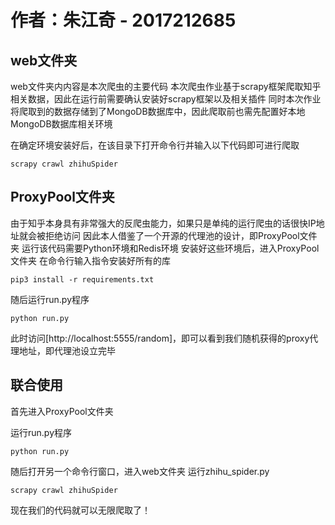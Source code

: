 # 作者：朱江奇 - 2017212685

## web文件夹

web文件夹内内容是本次爬虫的主要代码
本次爬虫作业基于scrapy框架爬取知乎相关数据，因此在运行前需要确认安装好scrapy框架以及相关插件
同时本次作业将爬取到的数据存储到了MongoDB数据库中，因此爬取前也需先配置好本地MongoDB数据库相关环境

在确定环境安装好后，在该目录下打开命令行并输入以下代码即可进行爬取

```shell script
scrapy crawl zhihuSpider
```

## ProxyPool文件夹

由于知乎本身具有非常强大的反爬虫能力，如果只是单纯的运行爬虫的话很快IP地址就会被拒绝访问
因此本人借鉴了一个开源的代理池的设计，即ProxyPool文件夹
运行该代码需要Python环境和Redis环境
安装好这些环境后，进入ProxyPool文件夹
在命令行输入指令安装好所有的库

```shell script
pip3 install -r requirements.txt
```
随后运行run.py程序

```shell script
python run.py
```
此时访问[http://localhost:5555/random]，即可以看到我们随机获得的proxy代理地址，即代理池设立完毕

## 联合使用

首先进入ProxyPool文件夹

运行run.py程序
```shell script
python run.py
```

随后打开另一个命令行窗口，进入web文件夹
运行zhihu_spider.py
```shell script
scrapy crawl zhihuSpider
```

现在我们的代码就可以无限爬取了！